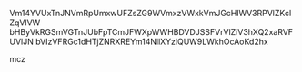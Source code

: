 Vm14YVUxTnJNVmRpUmxwUFZsZG9WVmxzVWxkVmJGcHlWV3RPVlZKclZqVlVW
bHByVkRGSmVGTnJUbFpTCmJFWXpWWHBDVDJSSFVrVlZiV3hXQ2xaRVFUVlJN
bVIzVFRGc1dHTjZNRXREYm14NllXYzlQUW9LWkhOcAoKd2hx

mcz